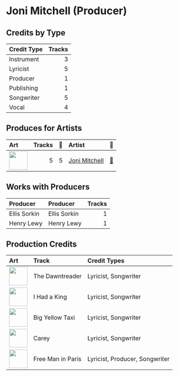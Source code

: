# Joni Mitchell (Producer)

## Credits by Type

| Credit Type | Tracks |
|:---|---:|
| Instrument | 3 |
| Lyricist | 5 |
| Producer | 1 |
| Publishing | 1 |
| Songwriter | 5 |
| Vocal | 4 |

## Produces for Artists

| Art | Tracks | 💚 | Artist | 🔗 |
|:---|---:|---:|:---|:---|
| <img src="https://i.scdn.co/image/68cfb061951dbd44c95422a54cb70baec0722ca3" alt="" width="50" /> | 5 | 5 | [Joni Mitchell](../../artists/joni_mitchell/overview.md) | [🔗](https://open.spotify.com/artist/5hW4L92KnC6dX9t7tYM4Ve) |

## Works with Producers

| Producer | Producer | Tracks |
|:---|:---|---:|
| Ellis Sorkin | Ellis Sorkin | 1 |
| Henry Lewy | Henry Lewy | 1 |

## Production Credits

| Art | Track | Credit Types |
|:---|:---|:---|
| <img src="https://i.scdn.co/image/ab67616d0000b273b4844a368bd9679f1db5a4fb" alt="" width="50" /> | The Dawntreader | Lyricist, Songwriter |
| <img src="https://i.scdn.co/image/ab67616d0000b273b4844a368bd9679f1db5a4fb" alt="" width="50" /> | I Had a King | Lyricist, Songwriter |
| <img src="https://i.scdn.co/image/ab67616d0000b2730058fcf8f649ae1b05f6c163" alt="" width="50" /> | Big Yellow Taxi | Lyricist, Songwriter |
| <img src="https://i.scdn.co/image/ab67616d0000b273e9f77be85457110ebf304da7" alt="" width="50" /> | Carey | Lyricist, Songwriter |
| <img src="https://i.scdn.co/image/ab67616d0000b273909f0333c8c1a821a7eea703" alt="" width="50" /> | Free Man in Paris | Lyricist, Producer, Songwriter |